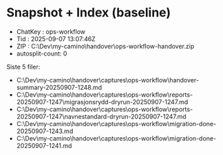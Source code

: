 # Snapshot + Index (baseline)
- ChatKey : ops-workflow
- Tid     : 2025-09-07 13:07:46Z
- ZIP     : C:\Dev\my-camino\handover\ops-workflow-handover.zip
- autosplit-count: 0

Siste 5 filer:
* C:\Dev\my-camino\handover\captures\ops-workflow\handover-summary-20250907-1248.md
* C:\Dev\my-camino\handover\captures\ops-workflow\reports-20250907-1247\migrasjonsrydd-dryrun-20250907-1247.md
* C:\Dev\my-camino\handover\captures\ops-workflow\reports-20250907-1247\navnestandard-dryrun-20250907-1247.md
* C:\Dev\my-camino\handover\captures\ops-workflow\migration-done-20250907-1243.md
* C:\Dev\my-camino\handover\captures\ops-workflow\migration-done-20250907-1241.md

